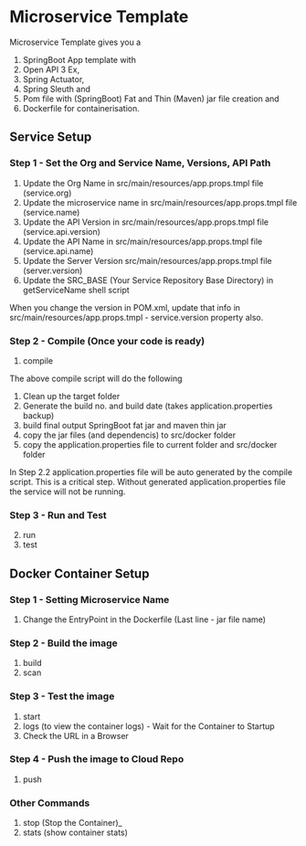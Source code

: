 # Microservice Template

Microservice Template gives you a 

1. SpringBoot App template with 
2. Open API 3 Ex, 
3. Spring Actuator, 
4. Spring Sleuth and 
5. Pom file with (SpringBoot) Fat and Thin (Maven) jar file creation and 
6. Dockerfile for containerisation.

## Service Setup

### Step 1 - Set the Org and Service Name, Versions, API Path

1. Update the Org Name in src/main/resources/app.props.tmpl file (service.org)
2. Update the microservice name in src/main/resources/app.props.tmpl file (service.name)
3. Update the API Version in src/main/resources/app.props.tmpl file (service.api.version)
4. Update the API Name in src/main/resources/app.props.tmpl file (service.api.name)
5. Update the Server Version src/main/resources/app.props.tmpl file (server.version)
6. Update the SRC_BASE (Your Service Repository Base Directory) in getServiceName shell script 

When you change the version in POM.xml, update that info in src/main/resources/app.props.tmpl - service.version property also.

###  Step 2 - Compile (Once your code is ready) 

1. compile 

The above compile script will do the following

1. Clean up the target folder
2. Generate the build no. and build date (takes application.properties backup)
3. build final output SpringBoot fat jar and maven thin jar
4. copy the jar files (and dependencis) to src/docker folder
5. copy the application.properties file to current folder and src/docker folder

In Step 2.2 application.properties file will be auto generated by the compile script. This is a critical step.
Without generated application.properties file the service will not be running.

###  Step 3 - Run and Test

2. run
3. test

## Docker Container Setup

### Step 1 - Setting Microservice Name

1. Change the EntryPoint in the Dockerfile (Last line - jar file name)

### Step 2 - Build the image

1. build
2. scan

### Step 3 - Test the image

1. start
2. logs (to view the container logs) - Wait for the Container to Startup
3. Check the URL in a Browser

### Step 4 - Push the image to Cloud Repo

1. push

### Other Commands

1. stop (Stop the Container)_
2. stats (show container stats)



